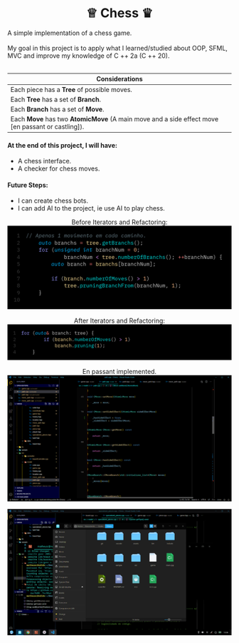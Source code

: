 
<center>
<h1>♕ Chess ♛</h1>
</center>
    A simple implementation of a chess game.
<br />
<br />
My goal in this project is to apply what I learned/studied about OOP, SFML, MVC and improve my knowledge of C ++ 2a (C ++ 20).
<br />
<br />


| <center>Considerations</center>  |
| --- |
| Each piece has a **Tree** of possible moves.|
| Each **Tree** has a set of **Branch**.|
| Each **Branch** has a set of **Move**.|
| Each **Move** has two **AtomicMove** (A main move and a side effect move [en passant or castling]).|

#### At the end of this project, I will have:
- A chess interface.
- A checker for chess moves.

#### Future Steps:
- I can create chess bots.
- I can add AI to the project, ie use AI to play chess.


<div style= "text-align: center">

Before Iterators and Refactoring:
![Before](/sample/before_it.png)

After Iterators and Refactoring:
![After](/sample/after_it.png)

En passant implemented.
![En passant](/sample/en_passant.gif)


![Sample](/sample/sample_view_update.gif)

</div>